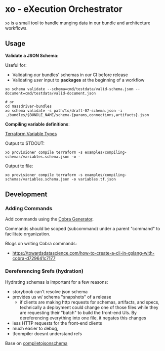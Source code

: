# xo - eXecution Orchestrator

`xo` is a small tool to handle munging data in our bundle and architecture workflows.

## Usage

**Validate a JSON Schema**:

Useful for:

* Validating _our_ bundles' schemas in _our_ CI before release
* Validating _user_ input to **packages** at the beginning of a workflow

```shell
xo schema validate --schema=cmd/testdata/valid-schema.json --document=cmd/testdata/valid-document.json

# or
cd massdriver-bundles
xo schema validate -s path/to/draft-07-schema.json -i ./bundles/$BUNDLE_NAME/schema-{params,connections,artifacts}.json
```

**Compiling variable definitions**:

[Terraform Variable Types](https://www.terraform.io/docs/configuration/expressions/types.html#types)

Output to STDOUT:

```shell
xo provisioner compile terraform -s examples/compiling-schemas/variables.schema.json -o -
```

Output to file:

```shell
xo provisioner compile terraform -s examples/compiling-schemas/variables.schema.json -o variables.tf.json
```

## Development

### Adding Commands

Add commands using the [Cobra Generator](https://github.com/spf13/cobra/blob/master/cobra/README.md).

Commands should be scoped (subcommand) under a parent "command" to facilitate organization.

Blogs on writing Cobra commands:

* https://towardsdatascience.com/how-to-create-a-cli-in-golang-with-cobra-d729641c7177

### Dereferencing $refs (hydration)

Hydrating schemas is important for a few reasons:

* storybook can't resolve json schema
* provides us w/ schema "snapshots" of a release
  * if clients are making http requests for schemas, artifacts, and specs, technically a deployment could change one of those files while they are requesting their "batch" to build the front-end UIs. By dereferencing everything into one file, it negates this changes
* less HTTP requests for the front-end clients
* much easier to debug,
* tfcompiler doesnt understand refs

Base on [compiletojsonschema](https://compiletojsonschema.readthedocs.io/en/latest/index.html)